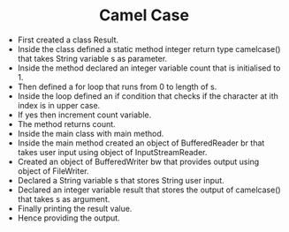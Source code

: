 <h1 align="center">Camel Case</h1>

- First created a class Result.
- Inside the class defined a static method integer return type camelcase() that takes String variable s as parameter.
- Inside the method declared an integer variable count that is initialised to 1.
- Then defined a for loop that runs from 0 to length of s.
- Inside the loop defined an if condition that checks if the character at ith index is in upper case.
- If yes then increment count variable.
- The method returns count.
- Inside the main class with main method.
- Inside the main method created an object of BufferedReader br that takes user input using object of InputStreamReader.
- Created an object of BufferedWriter bw that provides output using object of FileWriter.
- Declared a String variable s that stores String user input.
- Declared an integer variable result that stores the output of camelcase() that takes s as argument.
- Finally printing the result value.
- Hence providing the output. 